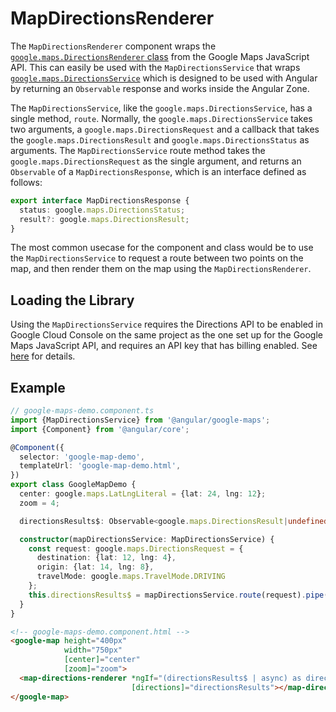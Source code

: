 # MapDirectionsRenderer

The `MapDirectionsRenderer` component wraps the [`google.maps.DirectionsRenderer` class](https://developers.google.com/maps/documentation/javascript/reference/directions#DirectionsRenderer) from the Google Maps JavaScript API. This can easily be used with the `MapDirectionsService` that wraps [`google.maps.DirectionsService`](https://developers.google.com/maps/documentation/javascript/reference/directions#DirectionsService) which is designed to be used with Angular by returning an `Observable` response and works inside the Angular Zone.

The `MapDirectionsService`, like the `google.maps.DirectionsService`, has a single method, `route`. Normally, the `google.maps.DirectionsService` takes two arguments, a `google.maps.DirectionsRequest` and a callback that takes the `google.maps.DirectionsResult` and `google.maps.DirectionsStatus` as arguments. The `MapDirectionsService` route method takes the `google.maps.DirectionsRequest` as the single argument, and returns an `Observable` of a `MapDirectionsResponse`, which is an interface defined as follows:

```typescript
export interface MapDirectionsResponse {
  status: google.maps.DirectionsStatus;
  result?: google.maps.DirectionsResult;
}
```

The most common usecase for the component and class would be to use the `MapDirectionsService` to request a route between two points on the map, and then render them on the map using the `MapDirectionsRenderer`.

## Loading the Library

Using the `MapDirectionsService` requires the Directions API to be enabled in Google Cloud Console on the same project as the one set up for the Google Maps JavaScript API, and requires an API key that has billing enabled. See [here](https://developers.google.com/maps/documentation/javascript/directions#GetStarted) for details.

## Example

```typescript
// google-maps-demo.component.ts
import {MapDirectionsService} from '@angular/google-maps';
import {Component} from '@angular/core';

@Component({
  selector: 'google-map-demo',
  templateUrl: 'google-map-demo.html',
})
export class GoogleMapDemo {
  center: google.maps.LatLngLiteral = {lat: 24, lng: 12};
  zoom = 4;

  directionsResults$: Observable<google.maps.DirectionsResult|undefined>;

  constructor(mapDirectionsService: MapDirectionsService) {
    const request: google.maps.DirectionsRequest = {
      destination: {lat: 12, lng: 4},
      origin: {lat: 14, lng: 8},
      travelMode: google.maps.TravelMode.DRIVING
    };
    this.directionsResults$ = mapDirectionsService.route(request).pipe(map(response => response.result));
  }
}
```

```html
<!-- google-maps-demo.component.html -->
<google-map height="400px"
            width="750px"
            [center]="center"
            [zoom]="zoom">
  <map-directions-renderer *ngIf="(directionsResults$ | async) as directionsResults"
                           [directions]="directionsResults"></map-directions-renderer>
</google-map>
```
